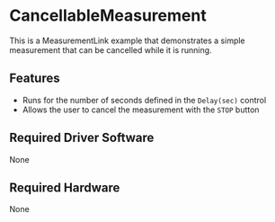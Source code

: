 # CancellableMeasurement

This is a MeasurementLink example that demonstrates a simple measurement that
can be cancelled while it is running.

## Features

- Runs for the number of seconds defined in the `Delay(sec)` control
- Allows the user to cancel the measurement with the `STOP` button

## Required Driver Software

None

## Required Hardware

None